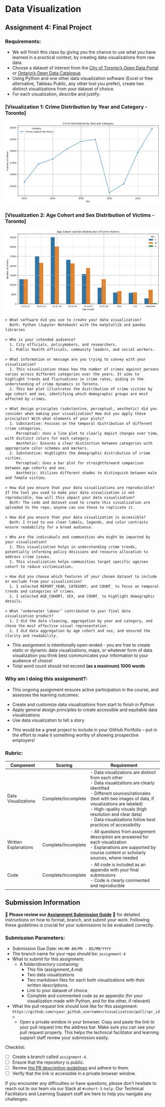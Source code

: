 # Data Visualization

## Assignment 4: Final Project

### Requirements:
- We will finish this class by giving you the chance to use what you have learned in a practical context, by creating data visualizations from raw data. 
- Choose a dataset of interest from the [City of Toronto’s Open Data Portal](https://www.toronto.ca/city-government/data-research-maps/open-data/) or [Ontario’s Open Data Catalogue](https://data.ontario.ca/). 
- Using Python and one other data visualization software (Excel or free alternative, Tableau Public, any other tool you prefer), create two distinct visualizations from your dataset of choice.  
- For each visualization, describe and justify: 
### [Visualization 1: Crime Distribution by Year and Category - Toronto]
![V1](.\assignment_4_visualization_1.png)

### [Visualization 2: Age Cohort and Sex Distribution of Victims - Toronto]
![V2](.\assignment_4_visualization_2.png)

    > What software did you use to create your data visualization?
      Both: Python (Jupyter Notebook) with the matplotlib and pandas libraries 

    > Who is your intended audience? 
      1. City officials, policymakers, and researchers.
      2. Public health officials, community leaders, and social workers.
    
    > What information or message are you trying to convey with your visualization? 
      1. This visualization shows how the number of crimes against persons varies across different categories over the years. It aims to highlight trends and fluctuations in crime rates, aiding in the understanding of crime dynamics in Toronto.
      2. This bar plot illustrates the distribution of crime victims by age cohort and sex, identifying which demographic groups are most affected by crimes.
    
    > What design principles (substantive, perceptual, aesthetic) did you consider when making your visualization? How did you apply these principles? With what elements of your plots? 
      1. Substantive: Focuses on the temporal distribution of different crime categories.
         Perceptual: Uses a line plot to clearly depict changes over time, with distinct colors for each category.
         Aesthetic: Ensures a clear distinction between categories with appropriate color schemes and markers.
      2. Substantive: Highlights the demographic distribution of crime victims.
         Perceptual: Uses a bar plot for straightforward comparison between age cohorts and sex.
         Aesthetic: Utilizes different shades to distinguish between male and female victims.
    
    > How did you ensure that your data visualizations are reproducible? If the tool you used to make your data visualization is not reproducible, how will this impact your data visualization? 
      Both: The code and dataset used to create this visualization are uploaded to the repo, anyone can use those to replicate it.
    
    > How did you ensure that your data visualization is accessible? 
      Both: I tried to use clear labels, legends, and color contrasts ensure readability for a broad audience. 
    
    > Who are the individuals and communities who might be impacted by your visualization? 
      1. This visualization helps in understanding crime trends, potentially informing policy decisions and resource allocation to address crime issues. 
      2. This visualization helps communities target specific age/sex cohort to reduce victimization.
    
    > How did you choose which features of your chosen dataset to include or exclude from your visualization? 
      1. I selected REPORT_YEAR, CATEGORY, and COUNT_ to focus on temporal trends and categories of crimes.
      2. I selected AGE_COHORT, SEX, and COUNT_ to highlight demographic details.
    
    > What ‘underwater labour’ contributed to your final data visualization product?
      1. I did the data cleaning, aggregation by year and category, and chose the most effective visual representation.
      2. I did data aggregation by age cohort and sex, and ensured the clarity and readability.

- This assignment is intentionally open-ended - you are free to create static or dynamic data visualizations, maps, or whatever form of data visualization you think best communicates your information to your audience of choice! 
- Total word count should not exceed **(as a maximum) 1000 words** 
 
### Why am I doing this assignment?:  
- This ongoing assignment ensures active participation in the course, and assesses the learning outcomes: 
* Create and customize data visualizations from start to finish in Python
* Apply general design principles to create accessible and equitable data visualizations
* Use data visualization to tell a story  
- This would be a great project to include in your GitHub Portfolio – put in the effort to make it something worthy of showing prospective employers!

### Rubric:

| Component         | Scoring  | Requirement                                                                 |
|-------------------|----------|-----------------------------------------------------------------------------|
| Data Visualizations | Complete/Incomplete | - Data visualizations are distinct from each other<br>- Data visualizations are clearly identified<br>- Different sources/rationales (text with two images of data, if visualizations are labeled)<br>- High-quality visuals (high resolution and clear data)<br>- Data visualizations follow best practices of accessibility |
| Written Explanations | Complete/Incomplete | - All questions from assignment description are answered for each visualization<br>- Explanations are supported by course content or scholarly sources, where needed |
| Code              | Complete/Incomplete | - All code is included as an appendix with your final submissions<br>- Code is clearly commented and reproducible |

## Submission Information

🚨 **Please review our [Assignment Submission Guide](https://github.com/UofT-DSI/onboarding/blob/main/onboarding_documents/submissions.md)** 🚨 for detailed instructions on how to format, branch, and submit your work. Following these guidelines is crucial for your submissions to be evaluated correctly.

### Submission Parameters:
* Submission Due Date: `HH:MM AM/PM - DD/MM/YYYY`
* The branch name for your repo should be: `assignment-4`
* What to submit for this assignment:
    * A folder/directory containing:
        * This file (assignment_4.md)
        * Two data visualizations 
        * Two markdown files for each both visualizations with their written descriptions.
        * Link to your dataset of choice.
        * Complete and commented code as an appendix (for your visualization made with Python, and for the other, if relevant) 
* What the pull request link should look like for this assignment: `https://github.com/<your_github_username>/visualization/pull/<pr_id>`
    * Open a private window in your browser. Copy and paste the link to your pull request into the address bar. Make sure you can see your pull request properly. This helps the technical facilitator and learning support staff review your submission easily.

Checklist:
- [ ] Create a branch called `assignment-4`.
- [ ] Ensure that the repository is public.
- [ ] Review [the PR description guidelines](https://github.com/UofT-DSI/onboarding/blob/main/onboarding_documents/submissions.md#guidelines-for-pull-request-descriptions) and adhere to them.
- [ ] Verify that the link is accessible in a private browser window.

If you encounter any difficulties or have questions, please don't hesitate to reach out to our team via our Slack at `#cohort-3-help`. Our Technical Facilitators and Learning Support staff are here to help you navigate any challenges.
